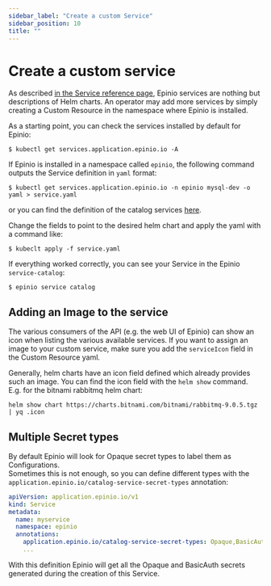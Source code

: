 ```yaml
---
sidebar_label: "Create a custom Service"
sidebar_position: 10
title: ""
---
```


# Create a custom service

As described [in the Service reference page](../references/services.md), Epinio services are nothing but descriptions of Helm charts. An operator may add more services by simply creating a Custom Resource in the namespace where Epinio is installed.

As a starting point, you can check the services installed by default for Epinio:

```
$ kubectl get services.application.epinio.io -A
```

If Epinio is installed in a namespace called `epinio`, the following command outputs the Service definition in `yaml` format:

```
$ kubectl get services.application.epinio.io -n epinio mysql-dev -o yaml > service.yaml
```

or you can find the definition of the catalog services [here](https://github.com/epinio/helm-charts/blob/3a12bac7aee5ac36c6d43416f2e83ac10090c62a/chart/epinio/templates/service-catalog.yaml
).

Change the fields to point to the desired helm chart and apply the yaml with a command like:

```
$ kubeclt apply -f service.yaml
```

If everything worked correctly, you can see your Service in the Epinio `service-catalog`:

```
$ epinio service catalog
```

## Adding an Image to the service

The various consumers of the API (e.g. the web UI of Epinio) can show an icon when
listing the various available services. If you want to assign an image to your
custom service, make sure you add the `serviceIcon` field in the Custom Resource
yaml.

Generally, helm charts have an icon field defined which already provides such an
image. You can find the icon field with the `helm show` command. E.g. for the
bitnami rabbitmq helm chart:

```
helm show chart https://charts.bitnami.com/bitnami/rabbitmq-9.0.5.tgz | yq .icon
```

## Multiple Secret types

By default Epinio will look for Opaque secret types to label them as Configurations.  
Sometimes this is not enough, so you can define different types with the `application.epinio.io/catalog-service-secret-types` annotation:


```yaml
apiVersion: application.epinio.io/v1
kind: Service
metadata:
  name: myservice
  namespace: epinio
  annotations:
    application.epinio.io/catalog-service-secret-types: Opaque,BasicAuth
    ...
```

With this definition Epinio will get all the Opaque and BasicAuth secrets generated during the creation of this Service.  
